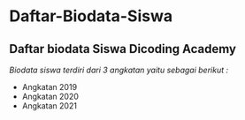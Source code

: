 Daftar-Biodata-Siswa
==
Daftar biodata Siswa Dicoding Academy
--
*Biodata siswa terdiri dari 3 angkatan yaitu sebagai berikut :*
- Angkatan 2019
- Angkatan 2020
- Angkatan 2021
